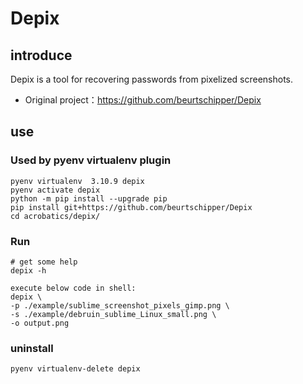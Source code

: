 # Depix

## introduce

Depix is a tool for recovering passwords from pixelized screenshots.


- Original project：https://github.com/beurtschipper/Depix

## use

### Used by pyenv virtualenv plugin

    pyenv virtualenv  3.10.9 depix
    pyenv activate depix
    python -m pip install --upgrade pip
    pip install git+https://github.com/beurtschipper/Depix
    cd acrobatics/depix/
   

### Run
    # get some help
    depix -h  

    execute below code in shell: 
    depix \
    -p ./example/sublime_screenshot_pixels_gimp.png \
    -s ./example/debruin_sublime_Linux_small.png \
    -o output.png


### uninstall

    pyenv virtualenv-delete depix
